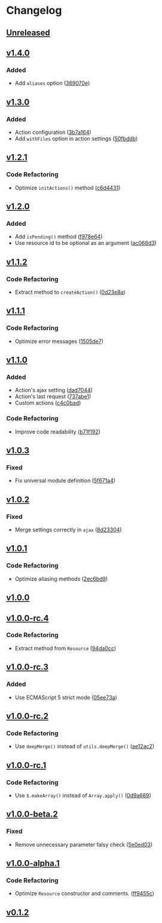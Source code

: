 # Changelog

## [Unreleased]

## [v1.4.0]

### Added

- Add `aliases` option  ([369070e](https://github.com/nick-lai/jquery-resource/commit/369070eff2c2a0abebfc1834bfc9493c5324b5ce))

## [v1.3.0]

### Added

- Action configuration ([3b7a164](https://github.com/nick-lai/jquery-resource/commit/3b7a1644182727e89cc7bb34644d0ffc1d6b0fdf))
- Add `withFiles` option in action settings ([50fbddb](https://github.com/nick-lai/jquery-resource/commit/50fbddba3d877e02b73c72fa12cfae79952fe09c))

## [v1.2.1]

### Code Refactoring

- Optimize `initActions()` method ([c6d4431](https://github.com/nick-lai/jquery-resource/commit/c6d44315383a39d2b262653cd7a523aa14f66005))

## [v1.2.0]

### Added

- Add `isPending()` method ([f978e64](https://github.com/nick-lai/jquery-resource/commit/f978e640792d322dc64431ef5943e0f28b1b2ac2))
- Use resource id to be optional as an argument ([ac068d3](https://github.com/nick-lai/jquery-resource/commit/ac068d3673ed8523677d97c5c9dd62113531462f))

## [v1.1.2]

### Code Refactoring

- Extract method to `createAction()` ([0d23e8a](https://github.com/nick-lai/jquery-resource/commit/0d23e8a8d273c7e859182f2d0bac52f7d265c819))

## [v1.1.1]

### Code Refactoring

- Optimize error messages ([1505de7](https://github.com/nick-lai/jquery-resource/commit/1505de7a48c506c8247cbc9269c8631a179dc360))

## [v1.1.0]

### Added

- Action's ajax setting ([dad7044](https://github.com/nick-lai/jquery-resource/commit/dad704498fdb099cabe07313192d217aba85aea2))
- Action's last request ([737abe1](https://github.com/nick-lai/jquery-resource/commit/737abe11efd07d43e1b76fe7af443bd7c4d6f0d1))
- Custom actions ([c4c0bad](https://github.com/nick-lai/jquery-resource/commit/c4c0bad8353c9fae1748e58e26ca796deac1567d))

### Code Refactoring

- Improve code readability ([b71f192](https://github.com/nick-lai/jquery-resource/commit/b71f1920967725ce0037990494c6960e57aaa31c))


## [v1.0.3]

### Fixed

- Fix universal module definition ([5f671a4](https://github.com/nick-lai/jquery-resource/commit/5f671a41290e6fae4ec415a4a9a780ca658e7a39))

## [v1.0.2]

### Fixed

- Merge settings correctly in `ajax` ([8d23304](https://github.com/nick-lai/jquery-resource/commit/8d23304322e93f5fee4d6db300cf50aa53930e3e))

## [v1.0.1]

### Code Refactoring

- Optimize aliasing methods ([2ec6bd9](https://github.com/nick-lai/jquery-resource/commit/2ec6bd9e933a671302b5158a487ca2b25e3645b0))

## [v1.0.0]

## [v1.0.0-rc.4]

### Code Refactoring

- Extract method from `Resource` ([94da0cc](https://github.com/nick-lai/jquery-resource/commit/94da0cc72182128f1674e715077e4f74f8e48037))

## [v1.0.0-rc.3]

### Added

- Use ECMAScript 5 strict mode ([05ee73a](https://github.com/nick-lai/jquery-resource/commit/05ee73a152074109eec3dcc8af6aac1f4e063130))

## [v1.0.0-rc.2]

### Code Refactoring

- Use `deepMerge()` instead of `utils.deepMerge()` ([ae12ac2](https://github.com/nick-lai/jquery-resource/commit/ae12ac2263e89dbac5d7d1e29f93d7c03015a832))

## [v1.0.0-rc.1]

### Code Refactoring

- Use `$.makeArray()` instead of `Array.apply()` ([0d9a669](https://github.com/nick-lai/jquery-resource/commit/0d9a66962c53b52ae56878c7cd83d185c024f15c))

## [v1.0.0-beta.2]

### Fixed

- Remove unnecessary parameter falsy check ([5e0ed03](https://github.com/nick-lai/jquery-resource/commit/5e0ed03e2686d3e1e2f934ff00b8960d82d3a2aa))

## [v1.0.0-alpha.1]

### Code Refactoring

- Optimize `Resource` constructor and comments. ([ff9455c](https://github.com/nick-lai/jquery-resource/commit/ff9455c81bbe4487ac772e8701113e88dce17ca0))

## [v0.1.2]

[unreleased]: https://github.com/nick-lai/jquery-resource/compare/v1.4.0...main
[v1.4.0]: https://github.com/nick-lai/jquery-resource/compare/v1.3.0...v1.4.0
[v1.3.0]: https://github.com/nick-lai/jquery-resource/compare/v1.2.1...v1.3.0
[v1.2.1]: https://github.com/nick-lai/jquery-resource/compare/v1.2.0...v1.2.1
[v1.2.0]: https://github.com/nick-lai/jquery-resource/compare/v1.1.2...v1.2.0
[v1.1.2]: https://github.com/nick-lai/jquery-resource/compare/v1.1.1...v1.1.2
[v1.1.1]: https://github.com/nick-lai/jquery-resource/compare/v1.1.0...v1.1.1
[v1.1.0]: https://github.com/nick-lai/jquery-resource/compare/v1.0.3...v1.1.0
[v1.0.3]: https://github.com/nick-lai/jquery-resource/compare/v1.0.2...v1.0.3
[v1.0.2]: https://github.com/nick-lai/jquery-resource/compare/v1.0.1...v1.0.2
[v1.0.1]: https://github.com/nick-lai/jquery-resource/compare/v1.0.0...v1.0.1
[v1.0.0]: https://github.com/nick-lai/jquery-resource/compare/v1.0.0-rc.4...v1.0.0
[v1.0.0-rc.4]: https://github.com/nick-lai/jquery-resource/compare/v1.0.0-rc.3...v1.0.0-rc.4
[v1.0.0-rc.3]: https://github.com/nick-lai/jquery-resource/compare/v1.0.0-rc.2...v1.0.0-rc.3
[v1.0.0-rc.2]: https://github.com/nick-lai/jquery-resource/compare/v1.0.0-rc.1...v1.0.0-rc.2
[v1.0.0-rc.1]: https://github.com/nick-lai/jquery-resource/compare/v1.0.0-beta.2...v1.0.0-rc.1
[v1.0.0-beta.2]: https://github.com/nick-lai/jquery-resource/compare/v1.0.0-alpha.1...v1.0.0-beta.2
[v1.0.0-alpha.1]: https://github.com/nick-lai/jquery-resource/compare/v0.1.2...v1.0.0-alpha.1
[v0.1.2]: https://github.com/nick-lai/jquery-resource/commit/8d3b5f9a2ea6c8a12ca5ed922df66058f2e1de09
